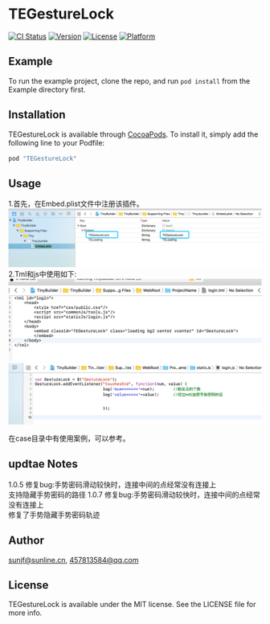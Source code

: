 # TEGestureLock

[![CI Status](http://img.shields.io/travis/sunjf@sunline.cn/TEGestureLock.svg?style=flat)](https://travis-ci.org/sunjf@sunline.cn/TEGestureLock)
[![Version](https://img.shields.io/cocoapods/v/TEGestureLock.svg?style=flat)](http://cocoapods.org/pods/TEGestureLock)
[![License](https://img.shields.io/cocoapods/l/TEGestureLock.svg?style=flat)](http://cocoapods.org/pods/TEGestureLock)
[![Platform](https://img.shields.io/cocoapods/p/TEGestureLock.svg?style=flat)](http://cocoapods.org/pods/TEGestureLock)

## Example

To run the example project, clone the repo, and run `pod install` from the Example directory first.


## Installation

TEGestureLock is available through [CocoaPods](http://cocoapods.org). To install
it, simply add the following line to your Podfile:

```ruby
pod "TEGestureLock"
```
## Usage
1.首先，在Embed.plist文件中注册该插件。
![](https://raw.githubusercontent.com/SunlineTinyiOS/TEGestureLock/master/READMESource/1.png)  
2.Tml和js中使用如下:
![](https://raw.githubusercontent.com/SunlineTinyiOS/TEGestureLock/master/READMESource/2.png) 
![](https://raw.githubusercontent.com/SunlineTinyiOS/TEGestureLock/master/READMESource/3.png) 

在case目录中有使用案例，可以参考。

## updtae Notes
1.0.5
修复bug:手势密码滑动较快时，连接中间的点经常没有连接上  
       支持隐藏手势密码的路径 
1.0.7
修复bug:手势密码滑动较快时，连接中间的点经常没有连接上  
       修复了手势隐藏手势密码轨迹

## Author

sunjf@sunline.cn, 457813584@qq.com

## License

TEGestureLock is available under the MIT license. See the LICENSE file for more info.
